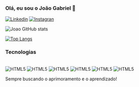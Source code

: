 
### Olá, eu sou o João Gabriel 🤙

[![Linkedin](https://img.shields.io/badge/LinkedIn-0077B5?style=for-the-badge&logo=linkedin&logoColor=white)](https://www.linkedin.com/in/jo%C3%A3o-gabriel-martiniano-braga-428426236/)
[![Instagran](https://img.shields.io/badge/Instagram-E4405F?style=for-the-badge&logo=instagram&logoColor=white)](https://instagram.com/joao__mb)

![Joao GitHub stats](https://github-readme-stats.vercel.app/api?username=Joao2k23&show_icons=true&theme=radical)

[![Top Langs](https://github-readme-stats.vercel.app/api/top-langs/?username=Joao2k23)](https://github.com/anuraghazra/github-readme-stats)

### Tecnologias

<div style= "display: inline-block;"><br/> 
    <img  align="center"  alt= "HTML5" src= "https://img.shields.io/badge/HTML5-E34F26?style=for-the-badge&logo=html5&logoColor=white">
    <img  align="center"  alt= "HTML5" src= "https://img.shields.io/badge/CSS3-1572B6?style=for-the-badge&logo=css3&logoColor=white">
    <img  align="center"  alt= "HTML5" src= "https://img.shields.io/badge/JavaScript-F7DF1E?style=for-the-badge&logo=javascript&logoColor=black">
    <img  align="center"  alt= "HTML5" src= "https://img.shields.io/badge/Tailwind_CSS-38B2AC?style=for-the-badge&logo=tailwind-css&logoColor=white">
    <img  align="center"  alt= "HTML5" src= "https://img.shields.io/badge/Node.js-43853D?style=for-the-badge&logo=node.js&logoColor=white">
    <img  align="center"  alt= "HTML5" src= "https://img.shields.io/badge/C%23-239120?style=for-the-badge&logo=c-sharp&logoColor=white">
</div><br/>

Sempre buscando o aprimoramento e o aprendizado!
